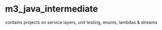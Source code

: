 # m3_java_intermediate
contains projects on service layers, unit testing, enums, lambdas &amp; streams
